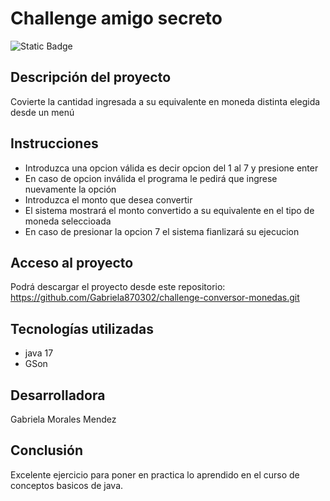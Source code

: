 # Challenge amigo secreto
![Static Badge](https://img.shields.io/badge/build-passing-brightgreen)

## Descripción del proyecto
Covierte la cantidad ingresada a su equivalente en moneda distinta elegida desde un menú

## Instrucciones
* Introduzca una opcion válida es decir opcion del 1 al 7 y presione enter
* En caso de opcion inválida el programa le pedirá que ingrese nuevamente la opción
* Introduzca el monto que desea convertir
* El sistema mostrará el monto convertido a su equivalente en el tipo de moneda seleccioada
* En caso de presionar la opcion 7 el sistema fianlizará su ejecucion

## Acceso al proyecto
Podrá descargar el proyecto desde este repositorio:
https://github.com/Gabriela870302/challenge-conversor-monedas.git


## Tecnologías utilizadas
* java 17
* GSon


## Desarrolladora
Gabriela Morales Mendez


## Conclusión
Excelente ejercicio para poner en practica lo aprendido en el curso de conceptos basicos de java.
